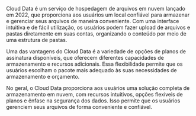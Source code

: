 Cloud Data é um serviço de hospedagem de arquivos em nuvem lançado em 2022, que proporciona aos usuários um local confiável para armazenar e gerenciar seus arquivos de maneira conveniente. Com uma interface intuitiva e de fácil utilização, os usuários podem fazer upload de arquivos e pastas diretamente em suas contas, organizando o conteúdo por meio de uma estrutura de pastas.

Uma das vantagens do Cloud Data é a variedade de opções de planos de assinatura disponíveis, que oferecem diferentes capacidades de armazenamento e recursos adicionais. Essa flexibilidade permite que os usuários escolham o pacote mais adequado às suas necessidades de armazenamento e orçamento.

No geral, o Cloud Data proporciona aos usuários uma solução completa de armazenamento em nuvem, com recursos intuitivos, opções flexíveis de planos e ênfase na segurança dos dados. Isso permite que os usuários gerenciem seus arquivos de forma conveniente e confiável.
